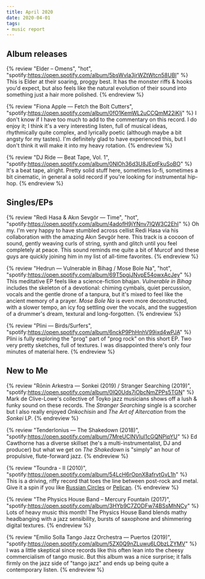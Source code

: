 ```yaml
---
title: April 2020
date: 2020-04-01
tags:
- music report
---
```


## Album releases

{% review "Elder – Omens", "hot",
  "spotify:https://open.spotify.com/album/5bsWvIa3jrWZtWtcn58UBl"
%}
  This is Elder at their soaring, proggy best. It has the monster riffs & hooks you'd expect, but also feels like the natural evolution of their sound into something just a hair more polished.
{% endreview %}

{% review "Fiona Apple — Fetch the Bolt Cutters",
  "spotify:https://open.spotify.com/album/0fO1KemWL2uCCQmM22iKlj"
%}
  I don't know if I have too much to add to the commentary on this record. I do enjoy it; I think it's a very interesting listen, full of musical ideas, rhythmically quite complex, and lyrically poetic (although maybe a bit angsty for my tastes). I'm definitely glad to have experienced this, but I don't think it will make it into my heavy rotation.
{% endreview %}

{% review "DJ Ride — Beat Tape, Vol. 1",
  "spotify:https://open.spotify.com/album/0NlOh36d3U8JEptFkuSoBO"
%}
  It's a beat tape, alright. Pretty solid stuff here, sometimes lo-fi, sometimes a bit cinematic, in general a solid record if you're looking for instrumental hip-hop.
{% endreview %}


## Singles/EPs

{% review "Redi Hasa & Akın Sevgör — Time", "hot",
  "spotify:https://open.spotify.com/album/4adofH9jYNnv7IQW3C2EhI"
%}
  Oh my. I'm very happy to have stumbled across cellist Redi Hasa via his collaboration with the amazing Akın Sevgör here. This track is a cocoon of sound, gently weaving curls of string, synth and glitch until you feel completely at peace. This sound reminds me quite a bit of Murcof and these guys are quickly joining him in my list of all-time favorites.
{% endreview %}

{% review "Hedrun — Vulnerable in Bihag / Mose Bole Na", "hot",
  "spotify:https://open.spotify.com/album/69T5pgjJNvpE54owxAcJey"
%}
  This meditative EP feels like a science-fiction bhajan. _Vulnerable in Bihag_ includes the skeleton of a devotional: chiming cymbals, quiet percussion, vocals and the gentle drone of a tanpura, but it's mixed to feel like the ancient memory of a prayer. _Mose Bole Na_ is even more deconstructed, with a slower tempo, an icy fog settling over the vocals, and the suggestion of a drummer's dream, textural and long-forgotten.
{% endreview %}

{% review "Plini — Birds/Surfers",
  "spotify:https://open.spotify.com/album/6nckP9PhHnhV99ixd4wPJA"
%}
  Plini is fully exploring the "prog" part of "prog rock" on this short EP. Two very pretty sketches, full of textures. I was disappointed there's only four minutes of material here.
{% endreview %}


## New to Me

{% review "Rōnin Arkestra — Sonkei (2019) / Stranger Searching (2019)",
  "spotify:https://open.spotify.com/album/0lQ0Uds7iObcNmZPPs5TGN"
%}
  Mark de Clive-Lowe's collective of Toyko jazz musicians shows off a lush & funky sound on these records. The _Stranger Searching_ single is a scorcher but I also really enjoyed _Onkochisin_ and _The Art of Altercation_ from the _Sonkei_ LP.
{% endreview %}

{% review "Tenderlonius — The Shakedown (2018)",
  "spotify:https://open.spotify.com/album/7MreUClNVIul1cGQNPipYU"
%}
  Ed Cawthorne has a diverse skillset (he's a multi-instrumentalist, DJ and producer) but what we get on _The Shakedown_ is "simply" an hour of propulsive, flute-forward jazz.
{% endreview %}

{% review "Toundra - II (2010)",
  "spotify:https://open.spotify.com/album/54LcH6rOpnX8afrvtGvL1h"
%}
  This is a driving, riffy record that toes the line between post-rock and metal. Give it a spin if you like [Russian Circles](https://open.spotify.com/artist/0AZ3VR0YbFcS0Kgei7L2QF) or [Pelican](https://open.spotify.com/artist/0Gq06EJlfPumvCdMsnkJFp).
{% endreview %}

{% review "The Physics House Band – Mercury Fountain (2017)",
  "spotify:https://open.spotify.com/album/3HYb9C7ZODFw74BSsMhNCy"
%}
  Lots of heavy music this month! The Physics House Band blends mathy headbanging with a jazz sensibility, bursts of saxophone and shimmering digital textures.
{% endreview %}

{% review "Emilio Solla Tango Jazz Orchestra — Puertos (2019)",
  "spotify:https://open.spotify.com/album/5ZX0Q9nZLuwu6LObzLZYMV"
%}
  I was a little skeptical since records like this often lean into the cheesy commercialism of tango music. But this album was a nice surprise; it falls firmly on the jazz side of "tango jazz" and ends up being quite a contemporary listen.
{% endreview %}
